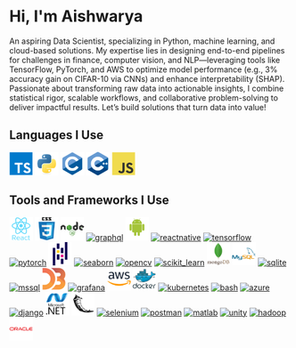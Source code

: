 <h1>Hi, I'm Aishwarya</h1>
<p>An aspiring Data Scientist, specializing in Python, machine learning, and cloud-based solutions. My expertise lies in designing end-to-end pipelines for challenges in finance, computer vision, and NLP—leveraging tools like TensorFlow, PyTorch, and AWS to optimize model performance (e.g., 3% accuracy gain on CIFAR-10 via CNNs) and enhance interpretability (SHAP). Passionate about transforming raw data into actionable insights, I combine statistical rigor, scalable workflows, and collaborative problem-solving to deliver impactful results. Let’s build solutions that turn data into value!</p>

<h2> Languages I Use</h2>
<p>
<a target="_blank" href="https://www.typescriptlang.org/" style="display: inline-block;"><img src="https://raw.githubusercontent.com/devicons/devicon/master/icons/typescript/typescript-original.svg" alt="typescript" width="42" height="42" title="TypeScript" /></a>
<a target="_blank" href="https://www.python.org/" style="display: inline-block;"><img src="https://raw.githubusercontent.com/devicons/devicon/master/icons/python/python-original.svg" alt="python" width="42" height="42" title="Python" /></a>
<a target="_blank" href="https://en.wikipedia.org/wiki/C_(programming_language)" style="display: inline-block;"><img src="https://raw.githubusercontent.com/devicons/devicon/master/icons/c/c-original.svg" alt="c" width="42" height="42" title="C" /></a>
<a target="_blank" href="https://isocpp.org/" style="display: inline-block;"><img src="https://raw.githubusercontent.com/devicons/devicon/master/icons/cplusplus/cplusplus-original.svg" alt="cplusplus" width="42" height="42" title="C++" /></a>
<a target="_blank" href="https://developer.mozilla.org/en-US/docs/Web/JavaScript" style="display: inline-block;"><img src="https://raw.githubusercontent.com/devicons/devicon/master/icons/javascript/javascript-original.svg" alt="javascript" width="42" height="42" title="JavaScript" /></a>
</p>

<h2> Tools and Frameworks I Use</h2>
<p>
<a target="_blank" href="https://reactjs.org/" style="display: inline-block;"><img src="https://raw.githubusercontent.com/devicons/devicon/master/icons/react/react-original-wordmark.svg" alt="react" width="42" height="42" title="React" /></a>
<a target="_blank" href="https://www.w3.org/Style/CSS/Overview.en.html" style="display: inline-block;"><img src="https://raw.githubusercontent.com/devicons/devicon/master/icons/css3/css3-original-wordmark.svg" alt="css3" width="42" height="42" title="CSS3" /></a>
<a target="_blank" href="https://nodejs.org/" style="display: inline-block;"><img src="https://raw.githubusercontent.com/devicons/devicon/master/icons/nodejs/nodejs-original-wordmark.svg" alt="nodejs" width="42" height="42" title="Node.js" /></a>
<a target="_blank" href="https://graphql.org/" style="display: inline-block;"><img src="https://www.vectorlogo.zone/logos/graphql/graphql-icon.svg" alt="graphql" width="42" height="42" title="GraphQL" /></a>
<a target="_blank" href="https://developer.android.com/" style="display: inline-block;"><img src="https://raw.githubusercontent.com/devicons/devicon/master/icons/android/android-original-wordmark.svg" alt="android" width="42" height="42" title="Android" /></a>
<a target="_blank" href="https://reactnative.dev/" style="display: inline-block;"><img src="https://reactnative.dev/img/header_logo.svg" alt="reactnative" width="42" height="42" title="React Native" /></a>
<a target="_blank" href="https://www.tensorflow.org/" style="display: inline-block;"><img src="https://www.vectorlogo.zone/logos/tensorflow/tensorflow-icon.svg" alt="tensorflow" width="42" height="42" title="TensorFlow" /></a>
<a target="_blank" href="https://pytorch.org/" style="display: inline-block;"><img src="https://www.vectorlogo.zone/logos/pytorch/pytorch-icon.svg" alt="pytorch" width="42" height="42" title="PyTorch" /></a>
<a target="_blank" href="https://pandas.pydata.org/" style="display: inline-block;"><img src="https://raw.githubusercontent.com/devicons/devicon/2ae2a900d2f041da66e950e4d48052658d850630/icons/pandas/pandas-original.svg" alt="pandas" width="42" height="42" title="Pandas" /></a>
<a target="_blank" href="https://seaborn.pydata.org/" style="display: inline-block;"><img src="https://seaborn.pydata.org/_images/logo-mark-lightbg.svg" alt="seaborn" width="42" height="42" title="Seaborn" /></a>
<a target="_blank" href="https://opencv.org/" style="display: inline-block;"><img src="https://www.vectorlogo.zone/logos/opencv/opencv-icon.svg" alt="opencv" width="42" height="42" title="OpenCV" /></a>
<a target="_blank" href="https://scikit-learn.org/" style="display: inline-block;"><img src="https://upload.wikimedia.org/wikipedia/commons/0/05/Scikit_learn_logo_small.svg" alt="scikit_learn" width="42" height="42" title="Scikit-learn" /></a>
<a target="_blank" href="https://www.mongodb.com/" style="display: inline-block;"><img src="https://raw.githubusercontent.com/devicons/devicon/master/icons/mongodb/mongodb-original-wordmark.svg" alt="mongodb" width="42" height="42" title="MongoDB" /></a>
<a target="_blank" href="https://www.mysql.com/" style="display: inline-block;"><img src="https://raw.githubusercontent.com/devicons/devicon/master/icons/mysql/mysql-original-wordmark.svg" alt="mysql" width="42" height="42" title="MySQL" /></a>
<a target="_blank" href="https://www.sqlite.org/" style="display: inline-block;"><img src="https://www.vectorlogo.zone/logos/sqlite/sqlite-icon.svg" alt="sqlite" width="42" height="42" title="SQLite" /></a>
<a target="_blank" href="https://www.microsoft.com/sql-server" style="display: inline-block;"><img src="https://www.svgrepo.com/show/303229/microsoft-sql-server-logo.svg" alt="mssql" width="42" height="42" title="Microsoft SQL Server" /></a>
<a target="_blank" href="https://d3js.org/" style="display: inline-block;"><img src="https://raw.githubusercontent.com/devicons/devicon/master/icons/d3js/d3js-original.svg" alt="d3js" width="42" height="42" title="D3.js" /></a>
<a target="_blank" href="https://grafana.com/" style="display: inline-block;"><img src="https://www.vectorlogo.zone/logos/grafana/grafana-icon.svg" alt="grafana" width="42" height="42" title="Grafana" /></a>
<a target="_blank" href="https://aws.amazon.com/" style="display: inline-block;"><img src="https://raw.githubusercontent.com/devicons/devicon/master/icons/amazonwebservices/amazonwebservices-original-wordmark.svg" alt="aws" width="42" height="42" title="AWS" /></a>
<a target="_blank" href="https://www.docker.com/" style="display: inline-block;"><img src="https://raw.githubusercontent.com/devicons/devicon/master/icons/docker/docker-original-wordmark.svg" alt="docker" width="42" height="42" title="Docker" /></a>
<a target="_blank" href="https://kubernetes.io/" style="display: inline-block;"><img src="https://www.vectorlogo.zone/logos/kubernetes/kubernetes-icon.svg" alt="kubernetes" width="42" height="42" title="Kubernetes" /></a>
<a target="_blank" href="https://www.gnu.org/software/bash/" style="display: inline-block;"><img src="https://www.vectorlogo.zone/logos/gnu_bash/gnu_bash-icon.svg" alt="bash" width="42" height="42" title="Bash" /></a>
<a target="_blank" href="https://azure.microsoft.com/" style="display: inline-block;"><img src="https://www.vectorlogo.zone/logos/microsoft_azure/microsoft_azure-icon.svg" alt="azure" width="42" height="42" title="Azure" /></a>
<a target="_blank" href="https://www.djangoproject.com/" style="display: inline-block;"><img src="https://cdn.worldvectorlogo.com/logos/django.svg" alt="django" width="42" height="42" title="Django" /></a>
<a target="_blank" href="https://dotnet.microsoft.com/" style="display: inline-block;"><img src="https://raw.githubusercontent.com/devicons/devicon/master/icons/dot-net/dot-net-original-wordmark.svg" alt="dotnet" width="42" height="42" title=".NET" /></a>
<a target="_blank" href="https://flask.palletsprojects.com/" style="display: inline-block;"><img src="https://raw.githubusercontent.com/devicons/devicon/master/icons/flask/flask-original.svg" alt="flask" width="42" height="42" title="Flask" /></a>
<a target="_blank" href="https://www.selenium.dev/" style="display: inline-block;"><img src="https://raw.githubusercontent.com/detain/svg-logos/780f25886640cef088af994181646db2f6b1a3f8/svg/selenium-logo.svg" alt="selenium" width="42" height="42" title="Selenium" /></a>
<a target="_blank" href="https://www.postman.com/" style="display: inline-block;"><img src="https://www.vectorlogo.zone/logos/getpostman/getpostman-icon.svg" alt="postman" width="42" height="42" title="Postman" /></a>
<a target="_blank" href="https://www.mathworks.com/products/matlab.html" style="display: inline-block;"><img src="https://upload.wikimedia.org/wikipedia/commons/2/21/Matlab_Logo.png" alt="matlab" width="42" height="42" title="MATLAB" /></a>
<a target="_blank" href="https://unity.com/" style="display: inline-block;"><img src="https://www.vectorlogo.zone/logos/unity3d/unity3d-icon.svg" alt="unity" width="42" height="42" title="Unity" /></a>
<a target="_blank" href="https://hadoop.apache.org/" style="display: inline-block;"><img src="https://www.vectorlogo.zone/logos/apache_hadoop/apache_hadoop-icon.svg" alt="hadoop" width="42" height="42" title="Hadoop" /></a>
<a target="_blank" href="https://www.oracle.com/database/" style="display: inline-block;"><img src="https://raw.githubusercontent.com/devicons/devicon/master/icons/oracle/oracle-original.svg" alt="oracle" width="42" height="42" title="Oracle" /></a>
</p>

